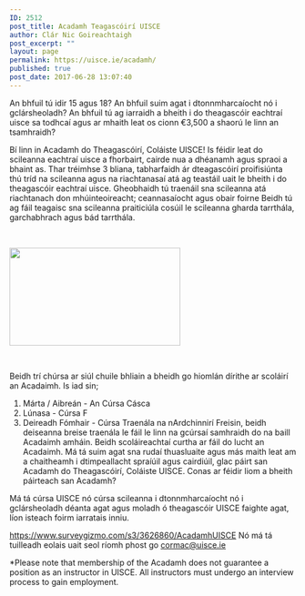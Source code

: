 ```yaml
---
ID: 2512
post_title: Acadamh Teagascóirí UISCE
author: Clár Nic Goireachtaigh
post_excerpt: ""
layout: page
permalink: https://uisce.ie/acadamh/
published: true
post_date: 2017-06-28 13:07:40
---
```

An bhfuil tú idir 15 agus 18?
An bhfuil suim agat i dtonnmharcaíocht nó i gclársheoladh?
An bhfuil tú ag iarraidh a bheith i do theagascóir eachtraí uisce sa todhcaí agus ar mhaith leat os cionn €3,500 a shaorú le linn an tsamhraidh?

Bí linn in Acadamh do Theagascóirí, Coláiste UISCE!
Is féidir leat do scileanna eachtraí uisce a fhorbairt, cairde nua a dhéanamh agus spraoi a bhaint as.
Thar tréimhse 3 bliana, tabharfaidh ár dteagascóirí proifisiúnta thú tríd na scileanna agus na riachtanasaí atá ag teastáil uait le bheith i do theagascóir eachtraí uisce.
Gheobhaidh tú traenáil sna scileanna atá riachtanach don mhúinteoireacht; ceannasaíocht agus obair foirne Beidh tú ag fáil teagaisc sna scileanna praiticiúla cosúil le scileanna gharda tarrthála, garchabhrach agus bád tarrthála.

&nbsp;

<a href="https://uisce.ie/wp-content/uploads/2017/06/acadamh-déirime.jpg"><img class="alignnone size-medium wp-image-2514" src="https://uisce.ie/wp-content/uploads/2017/06/acadamh-déirime-300x172.jpg" alt="" width="300" height="172" /></a>

&nbsp;

Beidh trí chúrsa ar siúl chuile bhliain a bheidh go hiomlán dírithe ar scoláirí an Acadaimh. Is iad sin;
1. Márta / Aibreán - An Cúrsa Cásca
2. Lúnasa - Cúrsa F
3. Deireadh Fómhair - Cúrsa Traenála na nArdchinnirí
Freisin, beidh deiseanna breise traenála le fáil le linn na gcúrsaí samhraidh do na baill Acadaimh amháin. Beidh scoláireachtaí curtha ar fáil do lucht an Acadaimh.
Má tá suim agat sna rudaí thuasluaite agus más maith leat am a chaitheamh i dtimpeallacht spraíúil agus cairdiúil, glac páirt san Acadamh do Theagascóirí, Coláiste UISCE.
Conas ar féidir liom a bheith páirteach san Acadamh?

Má tá cúrsa UISCE nó cúrsa scileanna i dtonnmharcaíocht nó i gclársheoladh déanta agat agus moladh ó theagascóir UISCE faighte agat, líon isteach foirm iarratais inniu.

<a href="https://www.surveygizmo.com/s3/3626860/AcadamhUISCE">https://www.surveygizmo.com/s3/3626860/AcadamhUISCE</a>
Nó má tá tuilleadh eolais uait seol ríomh phost go <a href="mailto:cormac@uisce.iew">cormac@uisce.ie</a>

*Please note that membership of the Acadamh does not guarantee a position as an instructor in UISCE. All instructors must undergo an interview process to gain employment.